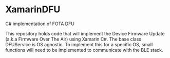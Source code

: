 # XamarinDFU
C# implementation of FOTA DFU

This repository holds code that will implement the Device Firmware Update (a.k.a Firmware Over The Air) using Xamarin C#.
The base class DFUService is OS agnostic. To implement this for a specific OS, small functions will need to be implemented to communicate with the BLE stack.
